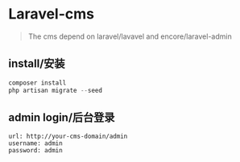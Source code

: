 # Laravel-cms

> The cms depend on laravel/lavavel and encore/laravel-admin

## install/安装

```php
composer install
php artisan migrate --seed
```

## admin login/后台登录
```
url: http://your-cms-domain/admin
username: admin
password: admin
```